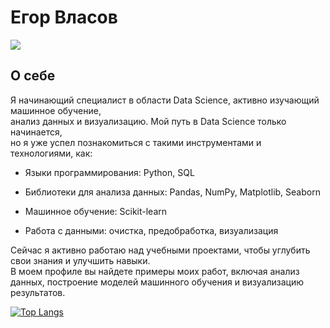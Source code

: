 # Егор Власов

![](https://komarev.com/ghpvc/?username=Egor-Vlasov&color=grey)

## О себе
Я начинающий специалист в области Data Science, активно изучающий машинное обучение,     
анализ данных и визуализацию. Мой путь в Data Science только начинается,     
но я уже успел познакомиться с такими инструментами и технологиями, как:     

* Языки программирования: Python, SQL

* Библиотеки для анализа данных: Pandas, NumPy, Matplotlib, Seaborn

* Машинное обучение: Scikit-learn

* Работа с данными: очистка, предобработка, визуализация


Сейчас я активно работаю над учебными проектами, чтобы углубить свои знания и улучшить навыки.    
В моем профиле вы найдете примеры моих работ, включая анализ данных, построение моделей машинного обучения и визуализацию результатов.

[![Top Langs](https://github-readme-stats.vercel.app/api/top-langs/?username=Egor-Vlasov&layout=compact)](https://github.com/Egor-Vlasov/github-readme-stats)
